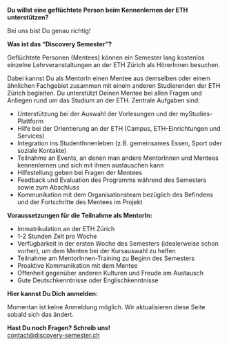 **Du willst eine geflüchtete Person beim Kennenlernen der ETH unterstützen?**
 
Bei uns bist Du genau richtig!

**Was ist das “Discovery Semester”?**

Geflüchtete Personen (Mentees) können ein Semester lang kostenlos einzelne Lehrveranstaltungen an der ETH Zürich als HörerInnen besuchen.

Dabei kannst Du als MentorIn einen Mentee aus demselben oder einem ähnlichen Fachgebiet zusammen mit einem anderen Studierenden der ETH Zürich begleiten.
Du unterstützt Deinen Mentee bei allen Fragen und Anliegen rund um das Studium an der ETH.
Zentrale Aufgaben sind:
- Unterstützung bei der Auswahl der Vorlesungen und der myStudies-Plattform
- Hilfe bei der Orientierung an der ETH (Campus, ETH-Einrichtungen und Services)
- Integration ins StudentInnenleben (z.B. gemeinsames Essen, Sport oder soziale Kontakte)
- Teilnahme an Events, an denen man andere MentorInnen und Mentees kennenlernen und sich mit ihnen austauschen kann
- Hilfestellung geben bei Fragen der Mentees 
- Feedback und Evaluation des Programms während des Semesters sowie zum Abschluss 
- Kommunikation mit dem Organisationsteam bezüglich des Befindens und der Fortschritte des Mentees im Projekt

**Voraussetzungen für die Teilnahme als MentorIn:**

- Immatrikulation an der ETH Zürich
- 1-2 Stunden Zeit pro Woche
- Verfügbarkeit in der ersten Woche des Semesters (idealerweise schon vorher), um dem Mentee bei der Kursauswahl zu helfen
- Teilnahme am MentorInnen-Training zu Beginn des Semesters
- Proaktive Kommunikation mit dem Mentee
- Offenheit gegenüber anderen Kulturen und Freude am Austausch
- Gute Deutschkenntnisse oder Englischkenntnisse

**Hier kannst Du Dich anmelden:**

Momentan ist keine Anmeldung möglich. Wir aktualisieren diese Seite sobald sich das ändert.

**Hast Du noch Fragen? Schreib uns!**  
[contact@discovery-semester.ch](mailto:contact@discovery-semester.ch)
